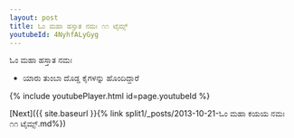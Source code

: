 ```yaml
---
layout: post
title: ಓಂ ಮಹಾ ಹಸ್ತಾತ ನಮಃ ೧೧ ಟೈಮ್ಸ್
youtubeId: 4NyhfALyGyg
---
```

 
 
 ಓಂ ಮಹಾ ಹಸ್ತಾತ ನಮಃ  
 
 -  ಯಾರು ತುಂಬಾ ದೊಡ್ಡ ಕೈಗಳನ್ನು ಹೊಂದಿದ್ದಾರೆ 
 
  
 
  
 
 
 
 
 
 


{% include youtubePlayer.html id=page.youtubeId %}
 
[Next]({{ site.baseurl }}{% link  split1/_posts/2013-10-21-ಓಂ ಮಹಾ ಕಯಯ ನಮಃ ೧೧ ಟೈಮ್ಸ್.md%})
 
